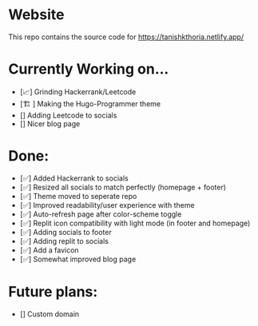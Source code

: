 # Website
This repo contains the source code for https://tanishkthoria.netlify.app/ 

# Currently Working on...
- [📈] Grinding Hackerrank/Leetcode
- [🏗️ ] Making the Hugo-Programmer theme
- [] Adding Leetcode to socials
- [] Nicer blog page 

# Done:
- [✅] Added Hackerrank to socials
- [✅] Resized all socials to match perfectly (homepage + footer)
- [✅] Theme moved to seperate repo
- [✅] Improved readability/user experience with theme
- [✅] Auto-refresh page after color-scheme toggle
- [✅] Replit icon compatibility with light mode (in footer and homepage)
- [✅] Adding socials to footer
- [✅] Adding replit to socials
- [✅] Add a favicon
- [✅] Somewhat improved blog page

# Future plans:
- [] Custom domain

 
